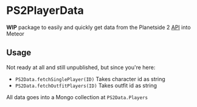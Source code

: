 # PS2PlayerData
__WIP__ package to easily and quickly get data from the Planetside 2 [API](http://census.daybreakgames.com/) into Meteor


## Usage
Not ready at all and still unpublished, but since you're here:
* `PS2Data.fetchSinglePlayer(ID)` Takes character id as string
* `PS2Data.fetchOutfitPlayers(ID)` Takes outfit id as string

All data goes into a Mongo collection at `PS2Data.Players`
